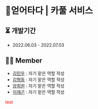 # 🚗얻어타다 | 카풀 서비스 

## ⏳ 개발기간
- 2022.06.03 - 2022.07.03

## 👨‍💻 Member

- [김민우](https://github.com/owni14) : 자기 맡은 역할 작성 <br>
- [김형동](https://github.com/devKimHD) : 자기 맡은 역할 작성 <br>
- [양희원](https://github.com/yanghuiwon) : 자기 맡은 역할 작성 <br>
- [이재곤](https://github.com/jaegonLee1) : 자기 맡은 역할 작성 <br>

<span style="color:red">test</span>
